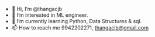 - 👋 Hi, I’m @thangacjb
- 👀 I’m interested in ML engineer.
- 🌱 I’m currently learning Python, Data Structures & sql. 
- 📫 How to reach me 9942202271, thangacjb@gmail.com

<!---
thangacjb/thangacjb is a ✨ special ✨ repository because its `README.md` (this file) appears on your GitHub profile.
You can click the Preview link to take a look at your changes.
--->

